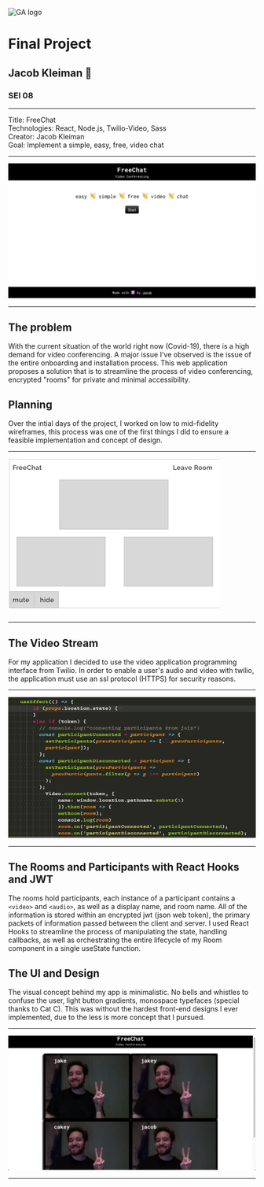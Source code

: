 ![GA logo](https://camo.githubusercontent.com/6ce15b81c1f06d716d753a61f5db22375fa684da/68747470733a2f2f67612d646173682e73332e616d617a6f6e6177732e636f6d2f70726f64756374696f6e2f6173736574732f6c6f676f2d39663838616536633963333837313639306533333238306663663535376633332e706e67)

# Final Project 
## Jacob Kleiman 🌴
### SEI 08

<hr>

Title: FreeChat<br>
Technologies: React, Node.js, Twilio-Video, Sass<br>
Creator: Jacob Kleiman<br>
Goal: Implement a simple, easy, free, video chat
<hr>

![Splash](images/splashpage.png)

<hr>

## The problem

With the current situation of the world right now (Covid-19), there is a high demand for video conferencing. A major issue I've observed is the issue of the entire onboarding and installation process. This web application proposes a solution that is to streamline the process of video conferencing, encrypted "rooms" for private and minimal accessibility.


## Planning
Over the intial days of the project, I worked on low to mid-fidelity wireframes, this process was one of the first things I did to ensure a feasible implementation and concept of design.

<hr>

![Splash](images/wire.png)

<hr>


## The Video Stream

For my application I decided to use the video application programming interface from Twilio. In order to enable a user's audio and video with twilio, the application must use an ssl protocol (HTTPS) for security reasons.

<hr>

![Bubble-class](images/hooks.png)

<hr>

## The Rooms and Participants with React Hooks and JWT

The rooms hold participants, each instance of a participant contains a ```<video>``` and ```<audio>```, as well as a display name, and room name. All of the information is stored within an encrypted jwt (json web token), the primary packets of information passed between the client and server.
I used React Hooks to streamline the process of manipulating the state, handling callbacks, as well as orchestrating the entire lifecycle of my Room component in a single useState function.

## The UI and Design

The visual concept behind my app is minimalistic. No bells and whistles to confuse the user, light button gradients, monospace typefaces (special thanks to Cat C). This was without the hardest front-end designs I ever implemented, due to the less is more concept that I pursued.

<hr>

![Splash](images/splash.png)

<hr>